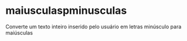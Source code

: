# maiusculaspminusculas
Converte um texto inteiro inserido pelo usuário em letras minúsculo para maiúsculas

